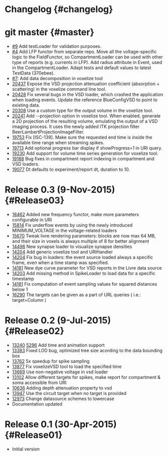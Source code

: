 Changelog {#changelog}
=========

# git master {#master}

* [#9](https://github.com/BlueBrain/Fivox/pull/9)
  Add testLoader for validation purposes.
* [#4](https://github.com/BlueBrain/Fivox/pull/4)
  Add LFP functor from separate repo. Move all the voltage-specific logic to
  the FieldFunctor, so CompartmentLoader can be used with other type of reports
  (e.g. currents in LFP).
  Add radius attribute in Event, used in the CompartmentLoader.
  Adapt tests and default values to latest TestData (370ebee).
* [#7](https://github.com/BlueBrain/Fivox/pull/7):
  Add data decomposition in voxelize tool
* [20437](https://bbpcode.epfl.ch/code/#/c/20437/)
  Expose the VSD projection attenuation coefficient (absorption + scattering)
  in the voxelize command line tool.
* [20428](https://bbpcode.epfl.ch/code/#/c/20428/)
  Fix several bugs in the VSD loader, which crashed the application when
  loading events.
  Update the reference BlueConfigVSD to point to existing data.
* [20308](https://bbpcode.epfl.ch/code/#/c/20308/)
  Use a custom type for the output volume in the voxelize tool.
* [20241](https://bbpcode.epfl.ch/code/#/c/20241/)
  Add --projection option in voxelize tool. When enabled, generate a 2D
  projection of the resulting volume, emulating the output of a VSD imaging
  process. It uses the newly added ITK projection filter
  BeerLambertProjectionImageFilter.
* [19753](https://bbpcode.epfl.ch/code/#/c/19753/)
  Fix [ISC-139]. Make sure the requested end time is inside the available time
  range when streaming spikes.
* [19713](https://bbpcode.epfl.ch/code/#/c/19713/)
  Add optional progress bar display if showProgress=1 in URI query.
* [19230](https://bbpcode.epfl.ch/code/#/c/19230/)
  Add support for volume time series generation for voxelize tool.
* [19188](https://bbpcode.epfl.ch/code/#/c/19181/)
  Bug fixes in compartment report indexing in compartment and VSD loaders.
* [19077](https://bbpcode.epfl.ch/code/#/c/19077/)
  Dt defaults to experiment/report dt, duration to 10.

# Release 0.3 (9-Nov-2015){#Release03}

* [18462](https://bbpcode.epfl.ch/code/#/c/18462/)
  Added new frequency functor, make more parameters configurable in URI
* [15814](https://bbpcode.epfl.ch/code/#/c/15814/)
  Fix underflow events by using the newly introduced MINIMUM_VOLTAGE in the
  voltage-related loaders
* [15670](https://bbpcode.epfl.ch/code/#/c/15670/)
  Tweak livre rendering parameters: blocks are now max 64 MB, and their size
  in voxels is always multiple of 8 for better alignment
* [14496](https://bbpcode.epfl.ch/code/#/c/14496/)
  New synapse loader to visualize synapse densities
* [14204](https://bbpcode.epfl.ch/code/#/c/14204/)
  Add generic voxelize tool and URIHandler
* [14204](https://bbpcode.epfl.ch/code/#/c/14204/)
  Fix bug in loaders: the event source loaded always a specific frame,
  even when a time stamp was specified.
* [14181](https://bbpcode.epfl.ch/code/#/c/14181/)
  New dye curve parameter for VSD reports in the Livre data source
* [14203](https://bbpcode.epfl.ch/code/#/c/14203/)
  Add missing method in SpikeLoader to load data for a specific timestamp
* [14181](https://bbpcode.epfl.ch/code/#/c/14181/)
  Fix computation of event sampling values for squared distances below 1
* [16290](https://bbpcode.epfl.ch/code/16290/)
  The targets can be given as a part of URL queries ( i.e.: target=Column )


# Release 0.2 (9-Jul-2015){#Release02}

* [13240](https://bbpcode.epfl.ch/code/#/c/13240/)
  [5296](https://bbpcode.epfl.ch/code/#/c/5296/)
  Add time and animation support
* [13383](https://bbpcode.epfl.ch/code/#/c/13383/)
  Fixed LOD bug, optimized tree size acording to the data bounding box
* [13762](https://bbpcode.epfl.ch/code/#/c/13762/)
  5x speedup for spike sampling
* [13877](https://bbpcode.epfl.ch/code/#/c/13877/)
  Fix voxelizeVSD tool to load the specified time
* [13669](https://bbpcode.epfl.ch/code/#/c/13669/)
  Use non-negative voltage in vsd loader
* [13102](https://bbpcode.epfl.ch/code/#/c/13102/)
  Allow different targets for spikes, make report for compartment & soma
  accessible from URI
* [10636](https://bbpcode.epfl.ch/code/#/c/10636/)
  Adding depth attenuation property to vsd
* [13947](https://bbpcode.epfl.ch/code/#/c/13947/)
  Use the circuit target when no target is provided
* [12973](https://bbpcode.epfl.ch/code/#/c/12973/)
  Change datasource schemes to lowercase
* Documentation updated

# Release 0.1 (30-Apr-2015){#Release01}

* Initial version
